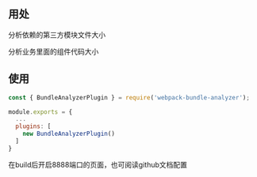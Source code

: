 ## 用处
分析依赖的第三方模块文件大小

分析业务里面的组件代码大小

## 使用
```js
const { BundleAnalyzerPlugin } = require('webpack-bundle-analyzer');

module.exports = {
  ...
  plugins: [
    new BundleAnalyzerPlugin()
  ]
}
```
在build后开启8888端口的页面，也可阅读github文档配置
